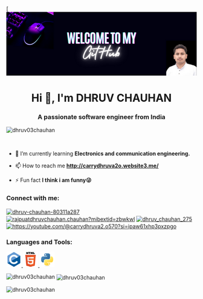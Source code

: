 [![MasterHead](https://github.com/dhruv03chauhan/dhruv03chauhan/blob/main/GitHub.png)
<h1 align="center">Hi 👋, I'm DHRUV CHAUHAN</h1>
<h3 align="center">A passionate software engineer from India</h3>
<p align="left"> <img src="https://komarev.com/ghpvc/?username=dhruv03chauhan&label=Profile%20views&color=0e75b6&style=flat" alt="dhruv03chauhan" /> </p>

<p align="left"> <a href="https://twitter.com/" target="blank"><img src="https://img.shields.io/twitter/follow/?logo=twitter&style=for-the-badge" alt="" /></a> </p>

- 🌱 I’m currently learning **Electronics and communication engineering.**

- 📫 How to reach me **http://carrydhruva2o.website3.me/**

- ⚡ Fun fact **I think i am funny😜**

<h3 align="left">Connect with me:</h3>
<p align="left">
<a href="https://linkedin.com/in/dhruv-chauhan-80311a287" target="blank"><img align="center" src="https://raw.githubusercontent.com/rahuldkjain/github-profile-readme-generator/master/src/images/icons/Social/linked-in-alt.svg" alt="dhruv-chauhan-80311a287" height="30" width="40" /></a>
<a href="https://fb.com/rajpuatdhruvchauhan.chauhan?mibextid=zbwkwl" target="blank"><img align="center" src="https://raw.githubusercontent.com/rahuldkjain/github-profile-readme-generator/master/src/images/icons/Social/facebook.svg" alt="rajpuatdhruvchauhan.chauhan?mibextid=zbwkwl" height="30" width="40" /></a>
<a href="https://instagram.com/dhruv_chauhan_275" target="blank"><img align="center" src="https://raw.githubusercontent.com/rahuldkjain/github-profile-readme-generator/master/src/images/icons/Social/instagram.svg" alt="dhruv_chauhan_275" height="30" width="40" /></a>
<a href="https://www.youtube.com/c/https://youtube.com/@carrydhruva2.o570?si=ipaw61xhp3pxzpgo" target="blank"><img align="center" src="https://raw.githubusercontent.com/rahuldkjain/github-profile-readme-generator/master/src/images/icons/Social/youtube.svg" alt="https://youtube.com/@carrydhruva2.o570?si=ipaw61xhp3pxzpgo" height="30" width="40" /></a>
</p>

<h3 align="left">Languages and Tools:</h3>
<p align="left"> <a href="https://www.cprogramming.com/" target="_blank" rel="noreferrer"> <img src="https://raw.githubusercontent.com/devicons/devicon/master/icons/c/c-original.svg" alt="c" width="40" height="40"/> </a> <a href="https://www.w3.org/html/" target="_blank" rel="noreferrer"> <img src="https://raw.githubusercontent.com/devicons/devicon/master/icons/html5/html5-original-wordmark.svg" alt="html5" width="40" height="40"/> </a> <a href="https://www.python.org" target="_blank" rel="noreferrer"> <img src="https://raw.githubusercontent.com/devicons/devicon/master/icons/python/python-original.svg" alt="python" width="40" height="40"/> </a> </p>

<p><img align="left" src="https://github-readme-stats.vercel.app/api/top-langs?username=dhruv03chauhan&show_icons=true&locale=en&layout=compact" alt="dhruv03chauhan" /></p>

<p>&nbsp;<img align="center" src="https://github-readme-stats.vercel.app/api?username=dhruv03chauhan&show_icons=true&locale=en" alt="dhruv03chauhan" /></p>

<p><img align="center" src="https://github-readme-streak-stats.herokuapp.com/?user=dhruv03chauhan&" alt="dhruv03chauhan" /></p>

